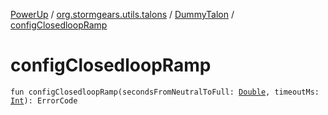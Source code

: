 [PowerUp](../../index.md) / [org.stormgears.utils.talons](../index.md) / [DummyTalon](index.md) / [configClosedloopRamp](./config-closedloop-ramp.md)

# configClosedloopRamp

`fun configClosedloopRamp(secondsFromNeutralToFull: `[`Double`](https://kotlinlang.org/api/latest/jvm/stdlib/kotlin/-double/index.html)`, timeoutMs: `[`Int`](https://kotlinlang.org/api/latest/jvm/stdlib/kotlin/-int/index.html)`): ErrorCode`